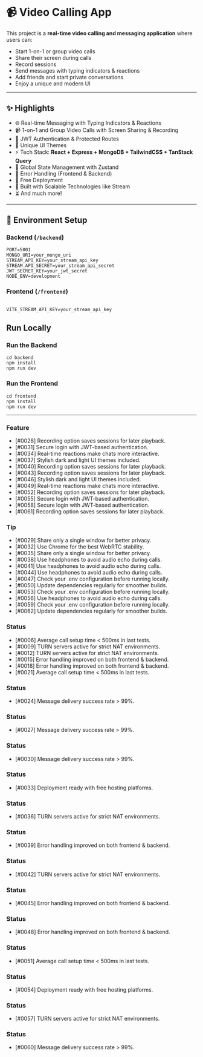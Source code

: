 # 📹 Video Calling App

This project is a **real-time video calling and messaging application** where users can:  
- Start 1-on-1 or group video calls  
- Share their screen during calls  
- Record sessions  
- Send messages with typing indicators & reactions  
- Add friends and start private conversations  
- Enjoy a unique and modern UI  

---

## ✨ Highlights
- 🌐 Real-time Messaging with Typing Indicators & Reactions  
- 📹 1-on-1 and Group Video Calls with Screen Sharing & Recording  
- 🔐 JWT Authentication & Protected Routes  
- 🎨 Unique UI Themes  
- ⚡ Tech Stack: **React + Express + MongoDB + TailwindCSS + TanStack Query**  
- 🧠 Global State Management with Zustand  
- 🚨 Error Handling (Frontend & Backend)  
- 🚀 Free Deployment  
- 🎯 Built with Scalable Technologies like Stream  
- ⏳ And much more!  

---

## 🔧 Environment Setup

### Backend (`/backend`)
```env
PORT=5001  
MONGO_URI=your_mongo_uri  
STREAM_API_KEY=your_stream_api_key  
STREAM_API_SECRET=your_stream_api_secret  
JWT_SECRET_KEY=your_jwt_secret  
NODE_ENV=development
```
### Frontend (`/frontend`)
```env

VITE_STREAM_API_KEY=your_stream_api_key
```
## Run Locally
### Run the Backend
```
cd backend  
npm install  
npm run dev
```
### Run the Frontend
```
cd frontend  
npm install  
npm run dev
```
<!-- AUTO-UPDATED:START -->
---

### Feature
- [#0028] Recording option saves sessions for later playback.
- [#0031] Secure login with JWT-based authentication.
- [#0034] Real-time reactions make chats more interactive.
- [#0037] Stylish dark and light UI themes included.
- [#0040] Recording option saves sessions for later playback.
- [#0043] Recording option saves sessions for later playback.
- [#0046] Stylish dark and light UI themes included.
- [#0049] Real-time reactions make chats more interactive.
- [#0052] Recording option saves sessions for later playback.
- [#0055] Secure login with JWT-based authentication.
- [#0058] Secure login with JWT-based authentication.
- [#0061] Recording option saves sessions for later playback.

### Tip
- [#0029] Share only a single window for better privacy.
- [#0032] Use Chrome for the best WebRTC stability.
- [#0035] Share only a single window for better privacy.
- [#0038] Use headphones to avoid audio echo during calls.
- [#0041] Use headphones to avoid audio echo during calls.
- [#0044] Use headphones to avoid audio echo during calls.
- [#0047] Check your .env configuration before running locally.
- [#0050] Update dependencies regularly for smoother builds.
- [#0053] Check your .env configuration before running locally.
- [#0056] Use headphones to avoid audio echo during calls.
- [#0059] Check your .env configuration before running locally.
- [#0062] Update dependencies regularly for smoother builds.

### Status
- [#0006] Average call setup time < 500ms in last tests.
- [#0009] TURN servers active for strict NAT environments.
- [#0012] TURN servers active for strict NAT environments.
- [#0015] Error handling improved on both frontend & backend.
- [#0018] Error handling improved on both frontend & backend.
- [#0021] Average call setup time < 500ms in last tests.

### Status
- [#0024] Message delivery success rate > 99%.

### Status
- [#0027] Message delivery success rate > 99%.

### Status
- [#0030] Message delivery success rate > 99%.

### Status
- [#0033] Deployment ready with free hosting platforms.

### Status
- [#0036] TURN servers active for strict NAT environments.

### Status
- [#0039] Error handling improved on both frontend & backend.

### Status
- [#0042] TURN servers active for strict NAT environments.

### Status
- [#0045] Error handling improved on both frontend & backend.

### Status
- [#0048] Error handling improved on both frontend & backend.

### Status
- [#0051] Average call setup time < 500ms in last tests.

### Status
- [#0054] Deployment ready with free hosting platforms.

### Status
- [#0057] TURN servers active for strict NAT environments.

### Status
- [#0060] Message delivery success rate > 99%.
<!-- AUTO-UPDATED:END -->
